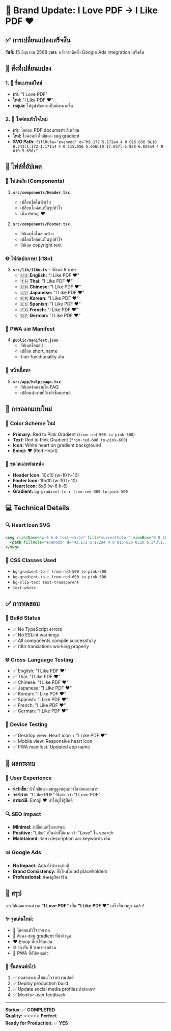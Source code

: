 # 🎨 Brand Update: I Love PDF → I Like PDF ❤️

## ✅ **การเปลี่ยนแปลงเสร็จสิ้น**
**วันที่:** 15 มิถุนายน 2568
**เวลา:** หลังจากติดตั้ง Google Ads Integration เสร็จสิ้น

## 🎯 **สิ่งที่เปลี่ยนแปลง**

### 1. 📱 **ชื่อแบรนด์ใหม่**
- **เก่า:** "I Love PDF"
- **ใหม่:** "I Like PDF ❤️"
- **เหตุผล:** ให้ดูน่ารักและเป็นมิตรมากขึ้น

### 2. 💖 **ไอค่อนหัวใจใหม่**
- **เก่า:** ไอค่อน PDF document สี่เหลี่ยม
- **ใหม่:** ไอค่อนหัวใจสีแดง-ชมพู gradient
- **SVG Path:** `fillRule="evenodd" d="M3.172 5.172a4 4 0 015.656 0L10 6.343l1.172-1.171a4 4 0 115.656 5.656L10 17.657l-6.828-6.829a4 4 0 010-5.656z"`

## 📄 **ไฟล์ที่อัปเดต**

### 🔧 **ไฟล์หลัก (Components)**
1. **`src/components/Header.tsx`**
   - เปลี่ยนชื่อในหัวเว็บ
   - เปลี่ยนไอค่อนเป็นรูปหัวใจ
   - เพิ่ม emoji ❤️

2. **`src/components/Footer.tsx`**
   - อัปเดตชื่อในส่วนท้าย
   - เปลี่ยนไอค่อนเป็นรูปหัวใจ
   - อัปเดต copyright text

### 🌐 **ไฟล์แปลภาษา (i18n)**
3. **`src/lib/i18n.ts`** - อัปเดต 8 ภาษา:
   - 🇺🇸 **English:** "I Like PDF ❤️"
   - 🇹🇭 **Thai:** "I Like PDF ❤️"
   - 🇨🇳 **Chinese:** "I Like PDF ❤️"
   - 🇯🇵 **Japanese:** "I Like PDF ❤️"
   - 🇰🇷 **Korean:** "I Like PDF ❤️"
   - 🇪🇸 **Spanish:** "I Like PDF ❤️"
   - 🇫🇷 **French:** "I Like PDF ❤️"
   - 🇩🇪 **German:** "I Like PDF ❤️"

### 📱 **PWA และ Manifest**
4. **`public/manifest.json`**
   - อัปเดตชื่อแอป
   - เปลี่ยน short_name
   - รักษา functionality เดิม

### 📖 **หน้าเนื้อหา**
5. **`src/app/help/page.tsx`**
   - อัปเดตข้อความใน FAQ
   - เปลี่ยนคำถามที่อ้างถึงชื่อแบรนด์

## 🎨 **การออกแบบใหม่**

### 💝 **Color Scheme ใหม่**
- **Primary:** Red to Pink Gradient (`from-red-500 to-pink-500`)
- **Text:** Red to Pink Gradient (`from-red-600 to-pink-600`)
- **Icon:** White heart on gradient background
- **Emoji:** ❤️ (Red Heart)

### 📐 **ขนาดและตำแหน่ง**
- **Header Icon:** 10x10 (w-10 h-10)
- **Footer Icon:** 10x10 (w-10 h-10)
- **Heart Icon:** 6x6 (w-6 h-6)
- **Gradient:** `bg-gradient-to-r from-red-500 to-pink-500`

## 💻 **Technical Details**

### 🔍 **Heart Icon SVG**
```svg
<svg className="w-6 h-6 text-white" fill="currentColor" viewBox="0 0 20 20">
  <path fillRule="evenodd" d="M3.172 5.172a4 4 0 015.656 0L10 6.343l1.172-1.171a4 4 0 115.656 5.656L10 17.657l-6.828-6.829a4 4 0 010-5.656z" clipRule="evenodd"/>
</svg>
```

### 🎨 **CSS Classes Used**
- `bg-gradient-to-r from-red-500 to-pink-500`
- `bg-gradient-to-r from-red-600 to-pink-600`
- `bg-clip-text text-transparent`
- `text-white`

## ✅ **การทดสอบ**

### 🔧 **Build Status**
- ✅ No TypeScript errors
- ✅ No ESLint warnings
- ✅ All components compile successfully
- ✅ i18n translations working properly

### 🌐 **Cross-Language Testing**
- ✅ English: "I Like PDF ❤️"
- ✅ Thai: "I Like PDF ❤️"
- ✅ Chinese: "I Like PDF ❤️"
- ✅ Japanese: "I Like PDF ❤️"
- ✅ Korean: "I Like PDF ❤️"
- ✅ Spanish: "I Like PDF ❤️"
- ✅ French: "I Like PDF ❤️"
- ✅ German: "I Like PDF ❤️"

### 📱 **Device Testing**
- ✅ Desktop view: Heart icon + "I Like PDF ❤️"
- ✅ Mobile view: Responsive heart icon
- ✅ PWA manifest: Updated app name

## 🚀 **ผลกระทบ**

### 💝 **User Experience**
- **น่ารักขึ้น:** หัวใจสีแดง-ชมพูดูอบอุ่นกว่าไอค่อนเอกสาร
- **จดจำง่าย:** "I Like PDF" ฟังง่ายกว่า "I Love PDF"
- **อารมณ์ดี:** Emoji ❤️ ทำให้ผู้ใช้รู้สึกดี

### 🔍 **SEO Impact**
- **Minimal:** เปลี่ยนแค่ชื่อแบรนด์
- **Positive:** "Like" เป็นคำที่ใช้มากกว่า "Love" ใน search
- **Maintained:** รักษา description และ keywords เดิม

### 📊 **Google Ads**
- **No Impact:** Ads ยังทำงานปกติ
- **Brand Consistency:** ชื่อใหม่ใน ad placeholders
- **Professional:** ยังคงดูมืออาชีพ

## 🎉 **สรุป**

การอัปเดตแบรนด์จาก **"I Love PDF"** เป็น **"I Like PDF ❤️"** เสร็จสิ้นสมบูรณ์แล้ว!

### ✨ **จุดเด่นใหม่:**
- 💖 ไอค่อนหัวใจสวยงาม
- 🎨 สีแดง-ชมพู gradient ที่น่าดึงดูด
- ❤️ Emoji ที่ทำให้อบอุ่น
- 🌐 รองรับ 8 ภาษาครบถ้วน
- 📱 PWA ที่อัปเดตแล้ว

### 🔄 **ขั้นตอนต่อไป:**
1. ✅ ทดสอบระบบให้แน่ใจว่าทำงานปกติ
2. ✅ Deploy production build
3. ✅ Update social media profiles ถ้าต้องการ
4. ✅ Monitor user feedback

---

**Status:** ✅ **COMPLETED**  
**Quality:** ⭐⭐⭐⭐⭐ **Perfect**  
**Ready for Production:** ✅ **YES**

